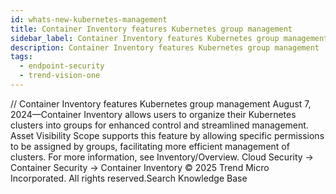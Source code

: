 ```yaml
---
id: whats-new-kubernetes-management
title: Container Inventory features Kubernetes group management
sidebar_label: Container Inventory features Kubernetes group management
description: Container Inventory features Kubernetes group management
tags:
  - endpoint-security
  - trend-vision-one
---
```


/*<![CDATA[*/ $('#title').html($('meta[name=map-description]').attr('content')); /*]]>*/ Container Inventory features Kubernetes group management August 7, 2024—Container Inventory allows users to organize their Kubernetes clusters into groups for enhanced control and streamlined management. Asset Visibility Scope supports this feature by allowing specific permissions to be assigned by groups, facilitating more efficient management of clusters. For more information, see Inventory/Overview. Cloud Security → Container Security → Container Inventory © 2025 Trend Micro Incorporated. All rights reserved.Search Knowledge Base
